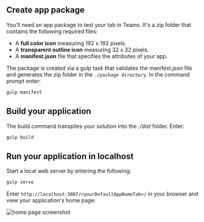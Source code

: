 ## Create app package

You'll need an app package to test your tab in Teams. It's a zip folder that contains the following required files:

- A **full color icon** measuring 192 x 192 pixels.
- A **transparent outline icon** measuring 32 x 32 pixels.
- A **manifest.json** file that specifies the attributes of your app.

The package is created via a gulp task that validates the manifest.json file and generates the zip folder in the `./package directory`. In the command prompt enter:

```bash
gulp manifest
```

## Build your application

The build command transpiles your solution into the *./dist* folder. Enter:

```bash
gulp build
```

## Run your application in localhost

Start a local web server by entering the following:

```bash
gulp serve
```

Enter `http://localhost:3007/<yourDefaultAppNameTab>/` in your browser and view your application's home page:

![home page screenshot](~/assets/images/tab-images/homePage.png)
